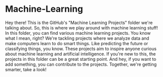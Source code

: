 # Machine-Learning
Hey there! This is the GitHub's "Machine Learning Projects" folder we're talking about. So, this is where we play around with machine learning stuff! In this folder, you can find various machine learning projects. You know what I mean, right? We're tackling projects where we analyze data and make computers learn to do smart things. Like predicting the future or classifying things, you know. These projects aim to inspire anyone curious about machine learning and artificial intelligence. If you're new to this, the projects in this folder can be a great starting point. And hey, if you want to add something, you can contribute to the projects. Together, we're getting smarter, take a look!
